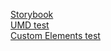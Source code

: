 [Storybook](https://juryaveryanov.github.io/components-lib/storybook/)  
[UMD test](https://juryaveryanov.github.io/components-lib/custom-elements/)  
[Custom Elements test](https://juryaveryanov.github.io/components-lib/umd/)  